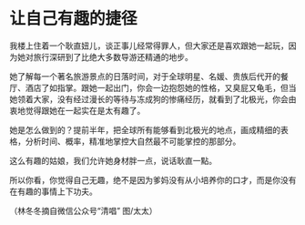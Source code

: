# 让自己有趣的捷径

我楼上住着一个耿直妞儿，谈正事儿经常得罪人，但大家还是喜欢跟她一起玩，因为她对旅行深研到了比绝大多数导游还精通的地步。 

她了解每一个著名旅游景点的日落时间，对于全球明星、名媛、贵族后代开的餐厅、酒店了如指掌。跟她一起出门，你会一边抱怨她的性格，又臭屁又龟毛，但当她领着大家，没有经过漫长的等待与冻成狗的惨痛经历，就看到了北极光，你会由衷地觉得跟她在一起实在是太有趣了。 

她是怎么做到的？提前半年，把全球所有能够看到北极光的地点，画成精细的表格，分析时间、概率，精准地掌控大自然最不可能掌控的那部分。 

这么有趣的姑娘，我们允许她身材胖一点，说话耿直一點。 

所以你看，你觉得自己无趣，绝不是因为爹妈没有从小培养你的口才，而是你没有在有趣的事情上下功夫。 

（林冬冬摘自微信公众号“清唱” 图/太太）